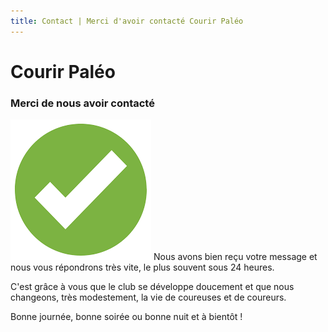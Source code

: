 ```yaml
---
title: Contact | Merci d'avoir contacté Courir Paléo
---
```

# Courir Paléo

### Merci de nous avoir contacté
![Courir Paleo](/assets/images/checkmark-yes.png)
Nous avons bien reçu votre message et nous vous répondrons très vite, le plus souvent sous 24&nbsp;heures.

C'est grâce à vous que le club se développe doucement et que nous changeons, très modestement, la vie de coureuses et de coureurs.

Bonne journée, bonne soirée ou bonne nuit et à bientôt&nbsp;!